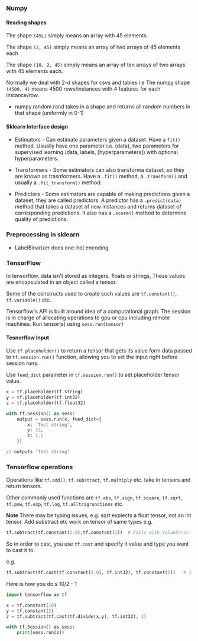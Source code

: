 
### Numpy

#### Reading shapes

The shape `(45L)` simply means an array with 45 elements.

The shape `(2, 45)` simply means an array of two arrays of 45 elements each

The shape `(10, 2, 45)` simply means an array of ten arrays of two arrays with 45 elements each.

Normally we deal with 2-d shapes for csvs and tables i.e
The numpy shape `(4500, 4)` means 4500 rows/instances with 4 features for each instance/row.

* numpy.random.rand takes in a shape and returns all random numbers in that shape (uniformly in 0-1)


#### Sklearn Interface design

* Estimators - Can estimate parameters given a dataset. Have a `fit()` method. Usually have one parameter i.e. (data), two parameters for supervised learning (data, labels, [hyperparameters]) with optional hyperparameters.

* Transformers - Some estimators can also transforma dataset, so they are known as trasnformers. Have a `.fit()` method, a `.transform()` and usually a `.fit_transform()` method.

* Predictors - Some estimators are capable of making predictions given a
dataset, they are called predictors. A predictor has a `.predict(data)` method that takes a dataset of new instances and returns dataset of corresponding predictions. It also has a `.score()` method to determine quality of predictions.


### Preprocessing in sklearn

* LabelBinarizer does one-hot encoding.


### TensorFlow

In tensorflow, data isn't stored as
integers, floats or strings, These values
are encapsulated in an object called a tensor.

Some of the constructs used to create such values are `tf.constant()`, `tf.variable()` etc.

Tensorflow's API is built around idea of a computational graph. The session is in charge of allocating operations to gpu or cpu including remote machines.
Run tensor(s) using `sess.run(tensor)`

#### Tesnorflow Input

Use `tf.placeholder()` to return a tensor that gets its value form data passed to `tf.session.run()` function, allowing you to set the input right before session runs.

Use `feed_dict` parameter in `tf.session.run()` to set placeholder tensor value.

``` py
x = tf.placeholder(tf.string)
y = tf.placeholder(tf.int32)
z = tf.placeholder(tf.float32)

with tf.Session() as sess:
    output = sess.run(x, feed_dict={
        x: 'Test string',
        y: 12,
        z: 1.1
    })

// outputs 'Test string'
```

### Tensorflow operations

Operations like `tf.add()`, `tf.substract`,
`tf.multiply` etc. take in tensors and
return tensors.

Other commonly used functions are 
`tf.abs`, `tf.sign`, `tf.square`, `tf.sqrt`, `tf.pow`, `tf.exp`, `tf.log`, `tf.alltrigrunctions` etc. 

**Note** There may be typing issues, e.g. sqrt explects a float tensor, not an int tensor. Add substract etc work on tensor of same types e.g.
``` py
tf.subtract(tf.constant(2.0),tf.constant(1))  # Fails with ValueError: Tensor conversion requested dtype float32 for Tensor with dtype int32:
```

So in order to cast, you use `tf.cast` and specify it value and type you want to cast it to.

e.g.
``` py
tf.subtract(tf.cast(tf.constant(2.0), tf.int32), tf.constant(1))   # 1
```

Here is how you do:s 10/2 - 1
``` py
import tensorflow as tf

x = tf.constant(10)
y = tf.constant(2)
z = tf.subtract(tf.cast(tf.divide(x,y), tf.int32), 1)

with tf.Session() as sess:
    print(sess.run(z))

```
